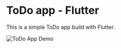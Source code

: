 # ToDo app - Flutter

This is a simple ToDo app build with Flutter.

![ToDo App Demo](assets/todo.gif)
